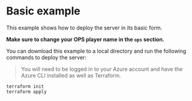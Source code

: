 # Basic example

This example shows how to deploy the server in its basic form.

**Make sure to change your OPS player name in the `ops` section.**

You can download this example to a local directory and run the following commands to deploy the server:

> You will need to be logged in to your Azure account and have the Azure CLI installed as well as Terraform.

```shell
terraform init
terraform apply
```
